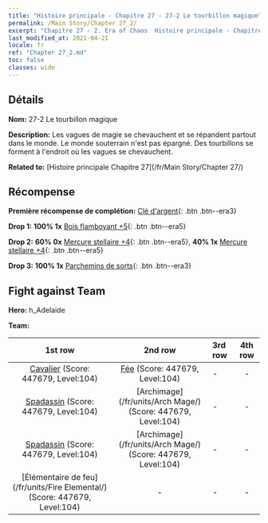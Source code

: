 ```yaml
---
title: "Histoire principale - Chapitre 27 - 27-2 Le tourbillon magique"
permalink: /Main Story/Chapter 27_2/
excerpt: "Chapitre 27 - 2. Era of Chaos  Histoire principale - Chapitre 27_2. 27-2 Le tourbillon magique"
last_modified_at: 2021-04-21
locale: fr
ref: "Chapter 27_2.md"
toc: false
classes: wide
---
```


## Détails

 **Nom:** 27-2 Le tourbillon magique

 **Description:** Les vagues de magie se chevauchent et se répandent partout dans le monde. Le monde souterrain n'est pas épargné. Des tourbillons se forment à l'endroit où les vagues se chevauchent.

 **Related to:** [Histoire principale Chapitre 27](/fr/Main Story/Chapter 27/)

## Récompense

 **Première récompense de complétion:** [Clé d'argent](/fr/Items/con_693/){: .btn .btn--era3}

 **Drop 1:** **100% 1x** [Bois flamboyant +5](/fr/Items/mat_97/){: .btn .btn--era5}

 **Drop 2:** **60% 0x** [Mercure stellaire +4](/fr/Items/mat_91/){: .btn .btn--era5}, **40% 1x** [Mercure stellaire +4](/fr/Items/mat_91/){: .btn .btn--era5}

 **Drop 3:** **100% 1x** [Parchemins de sorts](/fr/Items/con_694/){: .btn .btn--era3}


## Fight against Team
 **Hero:** h_Adelaide

 **Team:**


  | 1st row | 2nd row | 3rd row | 4th row |
  |:----:|:----:|:----|:----:|
  | [Cavalier](/fr/units/Cavalier/) (Score: 447679, Level:104)  | [Fée](/fr/units/Sprite/) (Score: 447679, Level:104)  | - | - |
  | [Spadassin](/fr/units/Swordsman/) (Score: 447679, Level:104)  | [Archimage](/fr/units/Arch Mage/) (Score: 447679, Level:104)  | - | - |
  | [Spadassin](/fr/units/Swordsman/) (Score: 447679, Level:104)  | [Archimage](/fr/units/Arch Mage/) (Score: 447679, Level:104)  | - | - |
  | [Élémentaire de feu](/fr/units/Fire Elemental/) (Score: 447679, Level:104)  | - | - | - |


